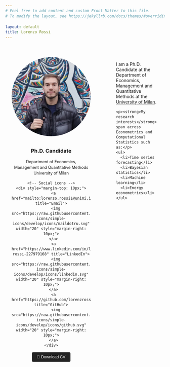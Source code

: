 ```yaml
---
# Feel free to add content and custom Front Matter to this file.
# To modify the layout, see https://jekyllrb.com/docs/themes/#overriding-theme-defaults

layout: default
title: Lorenzo Rossi
---
```


<div style="display: flex; flex-direction: row; gap: 80px; max-width: 1000px; margin: 0 auto; padding: 40px 20px; align-items: flex-start;">

  <!-- LEFT: Photo + Info -->
  <div style="flex: 1; max-width: 250px; text-align: center;">
    <img src="/assets/images/gitavatar.jpeg" alt="Lorenzo Rossi" style="width: 100%; border-radius: 50%; margin-bottom: 10px;">
    <h3>Ph.D. Candidate</h3>
    <p style="font-size: 0.9em; line-height: 1.4;">
      Department of Economics,<br>
      Management and Quantitative Methods<br>
      University of Milan
    </p>

    <!-- Social icons -->
    <div style="margin-top: 10px;">
      <a href="mailto:lorenzo.rossi1@unimi.it" title="Email">
        <img src="https://raw.githubusercontent.com/simple-icons/simple-icons/develop/icons/maildotru.svg" width="20" style="margin-right: 10px;">
      </a>
      <a href="https://www.linkedin.com/in/lorenzo-rossi-227979168" title="LinkedIn">
        <img src="https://raw.githubusercontent.com/simple-icons/simple-icons/develop/icons/linkedin.svg" width="20" style="margin-right: 10px;">
      </a>
      <a href="https://github.com/lorenzrossi" title="GitHub">
        <img src="https://raw.githubusercontent.com/simple-icons/simple-icons/develop/icons/github.svg" width="20" style="margin-right: 10px;">
      </a>
    </div>
<!-- CV Download Button -->
<div style="margin-top: 15px;">
  <a href="/assets/files/Lorenzo_Rossi_CV.pdf" download style="text-decoration: none;">
    <button style="padding: 8px 16px; font-size: 0.9em; background-color: #222; color: white; border: none; border-radius: 4px; cursor: pointer;">
      📄 Download CV
    </button>
  </a>
</div>
  </div>

  <!-- RIGHT: Bio -->
  <div style="flex: 3;">
    <p>I am a Ph.D. Candidate at the Department of Economics, Management and Quantitative Methods at the 
      <a href="https://demm.unimi.it/it">University of Milan</a>.
    </p>

    <p><strong>My research interests</strong> span across Econometrics and Computational Statistics such as:</p>
    <ul>
      <li>Time series forecasting</li>
      <li>Bayesian statistics</li>
      <li>Machine learning</li>
      <li>Energy econometrics</li>
    </ul>
  </div>
</div>